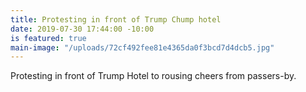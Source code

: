 ```yaml
---
title: Protesting in front of Trump Chump hotel
date: 2019-07-30 17:44:00 -10:00
is featured: true
main-image: "/uploads/72cf492fee81e4365da0f3bcd7d4dcb5.jpg"
---
```


Protesting in front of Trump Hotel to rousing cheers from passers-by.